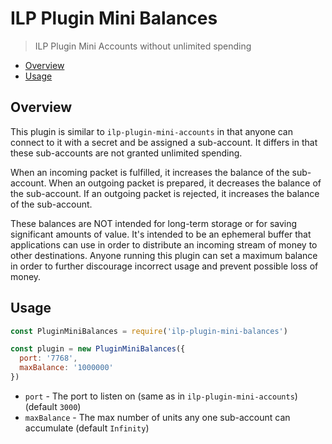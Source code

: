 # ILP Plugin Mini Balances
> ILP Plugin Mini Accounts without unlimited spending

- [Overview](#overview)
- [Usage](#usage)

## Overview

This plugin is similar to `ilp-plugin-mini-accounts` in that anyone can connect
to it with a secret and be assigned a sub-account. It differs in that these
sub-accounts are not granted unlimited spending.

When an incoming packet is fulfilled, it increases the balance of the
sub-account.  When an outgoing packet is prepared, it decreases the balance of
the sub-account. If an outgoing packet is rejected, it increases the balance of
the sub-account.

These balances are NOT intended for long-term storage or for saving significant
amounts of value. It's intended to be an ephemeral buffer that applications can
use in order to distribute an incoming stream of money to other destinations.
Anyone running this plugin can set a maximum balance in order to further
discourage incorrect usage and prevent possible loss of money.

## Usage

```js
const PluginMiniBalances = require('ilp-plugin-mini-balances')

const plugin = new PluginMiniBalances({
  port: '7768',
  maxBalance: '1000000'
})
```

- `port` - The port to listen on (same as in `ilp-plugin-mini-accounts`) (default `3000`)
- `maxBalance` - The max number of units any one sub-account can accumulate (default `Infinity`)
